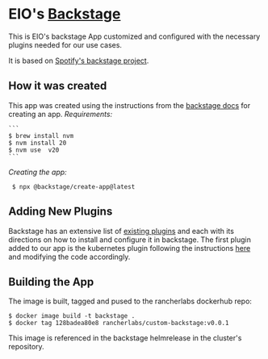# EIO's [Backstage](https://backstage.io)

This is EIO's backstage App customized and configured with the necessary plugins needed for our use cases.

It is based on [Spotify's backstage project](https://github.com/backstage/backstage).

## How it was created

This app was created using the instructions from the [backstage docs](https://backstage.io/docs/getting-started/create-an-app/) for creating an app.
*Requirements:*

    ```
    $ brew install nvm
    $ nvm install 20
    $ nvm use  v20
    ```
*Creating the app:*
```
 $ npx @backstage/create-app@latest
```

## Adding New Plugins

Backstage has an extensive list of [existing plugins](https://backstage.io/plugins/) and each with its directions on how to install and configure it in backstage.
The first plugin added to our app is the kubernetes plugin following the instructions [here](https://backstage.io/docs/features/kubernetes/installation) and modifying the code accordingly.


## Building the App
The image is built, tagged and pused to the rancherlabs dockerhub repo:
```
$ docker image build -t backstage .
$ docker tag 128badea80e8 rancherlabs/custom-backstage:v0.0.1
```
This image is referenced in the backstage helmrelease in the cluster's repository.
